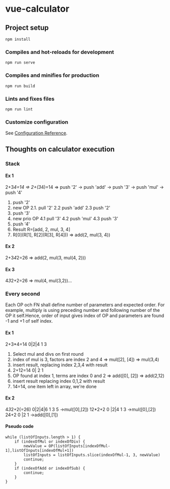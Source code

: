 # vue-calculator

## Project setup
```
npm install
```

### Compiles and hot-reloads for development
```
npm run serve
```

### Compiles and minifies for production
```
npm run build
```

### Lints and fixes files
```
npm run lint
```

### Customize configuration
See [Configuration Reference](https://cli.vuejs.org/config/).

## Thoughts on calculator execution
### Stack
#### Ex 1
2+3*4=14 => 2+(3*4)=14 => push '2' -> push 'add' -> push '3' -> push 'mul' -> push '4'
1. push '2'
2. new OP
  2.1. pull '2'
  2.2 push 'add'
  2.3 push '2'
3. push '3'
4. new prio OP
  4.1 pull '3'
  4.2 push 'mul'
  4.3 push '3'
5. push '4'
6. Result R=[add, 2, mul, 3, 4]
7. R[0](R[1], R[2](R[3], R[4])) => add(2, mul(3, 4))
#### Ex 2
2+3*4*2=26 => add(2, mul(3, mul(4, 2)))
#### Ex 3
4*3*2+2=26 => mul(4, mul(3,2))...
### Every second
Each OP och FN shall define number of parameters and expected order. For example, multiply is using preceding number and following number of the OP it self.Hence, order of input gives index of OP and parameters are found -1 and +1 of self index.
#### Ex 1
2+3*4=14
0|2|4
 1 3
1. Select mul and divs on first round
2. index of mul is 3, factors are index 2 and 4 => mul([2], [4]) => mul(3,4)
3. insert result, replacing index 2,3,4 with result
4. 2+12=14
   0| 2
    1
5. OP found at index 1, terms are index 0 and 2 => add([0], [2]) => add(2,12)
6. insert result replacing index 0,1,2 with result
7. 14=14, one item left in array, we're done
#### Ex 2
4*3*2+2(=26)
0|2|4|6
 1 3 5
->mul([0],[2])
12*2+2
0 |2|4
  1 3
->mul([0],[2])
24+2
0 |2
  1
->add([0],[1])
#### Pseudo code
```
while (listOfInputs.length > 1) {
    if (indexOfMul or indexOfDiv) {
        newValue = OP(listOfInputs[indexOfMul-1],listOfInputs[indexOfMul+1])
        listOfInputs = listOfInputs.slice(indexOfMul-1, 3, newValue)
        continue;
    }
    if (indexOfAdd or indexOfSub) {
        continue;
    }
}
```

